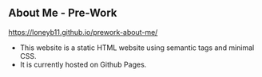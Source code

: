 ## About Me  - Pre-Work

https://loneyb11.github.io/prework-about-me/

* This website is a static HTML website using semantic tags and minimal CSS. 
* It is currently hosted on Github Pages.
